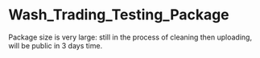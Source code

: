 # Wash_Trading_Testing_Package

Package size is very large: still in the process of cleaning then uploading, will be public in 3 days time. 
